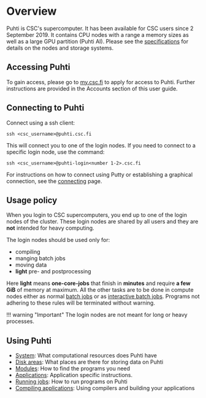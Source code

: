 # Overview

Puhti is CSC's supercomputer. It has been available for CSC users since
2 September 2019. It contains CPU nodes with a range a memory sizes as well as a large GPU partition (Puhti AI). Please see the
[specifications](system.md) for details on the nodes and storage systems.

## Accessing Puhti

To gain access, please go to [my.csc.fi](https://my.csc.fi) to apply for
access to Puhti. Further instructions are provided in the Accounts section
of this user guide.

## Connecting to Puhti

Connect using a ssh client:
```
ssh <csc_username>@puhti.csc.fi
```
This will connect you to one of the login nodes. If you need to connect
to a specific login node, use the command:

```
ssh <csc_username>@puhti-login<number 1-2>.csc.fi
```
For instructions on how to connect using Putty or establishing
a graphical connection, see the [connecting](connecting.md) page.

## Usage policy

When you login to CSC supercomputers, you end up to one of the login nodes of the cluster.
These login nodes are shared by all users and they are **not** intended for heavy computing. 

The login nodes should be used only for:

 * compiling
 * manging batch jobs
 * moving data 
 * **light** pre- and postprocessing
  
Here **light** means **one-core-jobs** that finish in **minutes** and require **a few GiB** of memory at maximum.
All the other tasks are to be done in compute nodes either as normal [batch jobs](running/getting-started.md)
or as [interactive batch jobs](running/interactive-usage.md).
Programs not adhering to these rules will be terminated without warning.

!!! warning "Important"
    The login nodes are not meant for long or heavy processes.


## Using Puhti

* [System](system.md): What computational resources does Puhti have
* [Disk areas](disk.md): What places are there for storing data on Puhti 
* [Modules](modules.md): How to find the programs you need
* [Applications](../apps/index.md): Application specific instructions.
* [Running jobs](running/getting-started.md): How to run programs on Puhti 
* [Compiling applications](compiling.md): Using compilers and building your applications   

